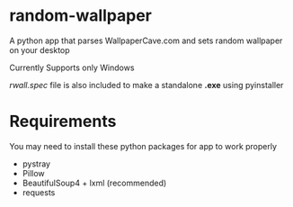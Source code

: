 # random-wallpaper
A python app that parses WallpaperCave.com and sets random wallpaper on your desktop

Currently Supports only Windows

_rwall.spec_ file is also included to make a standalone __.exe__ using pyinstaller

# Requirements
You may need to install these python packages for app to work properly
* pystray
* Pillow
* BeautifulSoup4 + lxml (recommended)
* requests
